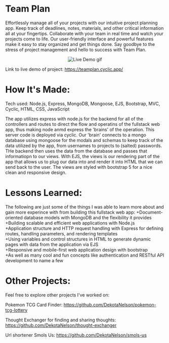 # Team Plan
Effortlessly manage all of your projects with our intuitive project planning app. Keep track of deadlines, notes, materials, and other critical information all at your fingertips. Collaborate with your team in real time and watch your projects come to life. Our user-friendly interface and powerful features make it easy to stay organized and get things done. Say goodbye to the stress of project management and hello to success with Team Plan.

<p align="center">
  <img src="https://media.giphy.com/media/br10PhHgMfxj3qZo67/giphy.gif" alt="Live Demo gif" />
</p>

Link to live demo of project: https://teamplan.cyclic.app/

# How It's Made:
Tech used: Node.js, Express, MongoDB, Mongoose, EJS, Bootstrap, MVC, Cyclic, HTML, CSS, JavaScript

The app utilizes express with node.js for the backend for all of the controllers and routes to direct the flow and operatins of the fullstack web app, thus making node anmd express the 'brains' of the operation. This server code is deployed via cyclic. Our 'brain' connects to a mongo database using mongoose for the modals and schemas to keep track of the data utilized by the app, from usernames to projects to (salted) passwords. THe backend then uses the data from the database and passes that informatiopn to our views. With EJS, the views is our rendering part of the app that allows us to plug our data into and render it into HTML that we can send back to the user. The views are styled with bootstrap 5 for a nice clean and responsive design. 

# Lessons Learned:
The following are just some of the things I was able to learn more about and gain more experince with from building this fullstack web app:
+Document-oriented database models with MongoDB and the flexibility it provides
<br>+Building scalable and efficient web applications with Node.js
<br>+Application structure and HTTP request handling with Express for defining routes, handling parameters, and rendering templates
<br>+Using variables and control structures in HTML to generate dynamic pages with data from the application via EJS
<br>+Responsive and mobile-first web application design with bootstrap
<br>+As well as many cool and fun concepts like authentication and RESTful API development to name a few

# Other Projects:
Feel free to explore other projects I've worked on:

Pokemon TCG Card Finder: https://github.com/DekotaNelson/pokemon-tcg-lottery

Thought Exchanger for finding and sharing thoughts: https://github.com/DekotaNelson/thought-exchanger

Url shortener Smols Us: https://github.com/DekotaNelson/smols-us
